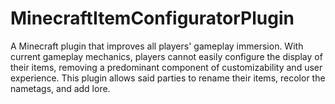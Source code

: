 # MinecraftItemConfiguratorPlugin
A Minecraft plugin that improves all players' gameplay immersion. With current gameplay mechanics, players cannot easily configure the display of their items, removing a predominant component of customizability and user experience. This plugin allows said parties to rename their items, recolor the nametags, and add lore.
